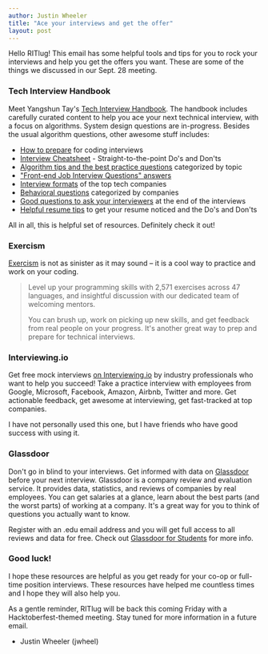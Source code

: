 ```yaml
---
author: Justin Wheeler
title: "Ace your interviews and get the offer"
layout: post
---
```


Hello RITlug!
This email has some helpful tools and tips for you to rock your interviews and help you get the offers you want.
These are some of the things we discussed in our Sept. 28 meeting.

### Tech Interview Handbook

Meet Yangshun Tay's [Tech Interview Handbook](https://github.com/yangshun/tech-interview-handbook).
The handbook includes carefully curated content to help you ace your next technical interview, with a focus on algorithms.
System design questions are in-progress.
Besides the usual algorithm questions, other awesome stuff includes:

* [How to prepare](https://github.com/yangshun/tech-interview-handbook/blob/master/preparing) for coding interviews
* [Interview Cheatsheet](https://github.com/yangshun/tech-interview-handbook/blob/master/preparing/cheatsheet.md) - Straight-to-the-point Do's and Don'ts
* [Algorithm tips and the best practice questions](https://github.com/yangshun/tech-interview-handbook/blob/master/algorithms) categorized by topic
* ["Front-end Job Interview Questions" answers](https://github.com/yangshun/front-end-interview-handbook)
* [Interview formats](https://github.com/yangshun/tech-interview-handbook/blob/master/non-technical/interview-formats.md) of the top tech companies
* [Behavioral questions](https://github.com/yangshun/tech-interview-handbook/blob/master/non-technical/behavioral.md) categorized by companies
* [Good questions to ask your interviewers](https://github.com/yangshun/tech-interview-handbook/blob/master/non-technical/questions-to-ask.md) at the end of the interviews
* [Helpful resume tips](https://github.com/yangshun/tech-interview-handbook/blob/master/non-technical/resume.md) to get your resume noticed and the Do's and Don'ts

All in all, this is helpful set of resources. Definitely check it out!

### Exercism

[Exercism](https://exercism.io/) is not as sinister as it may sound – it is a cool way to practice and work on your coding.

> Level up your programming skills with 2,571 exercises across 47 languages, and insightful discussion with our dedicated team of welcoming mentors.
>
> You can brush up, work on picking up new skills, and get feedback from real people on your progress. It's another great way to prep and prepare for technical interviews.


### Interviewing.io

Get free mock interviews [on Interviewing.io](https://interviewing.io/) by industry professionals who want to help you succeed!
Take a practice interview with employees from Google, Microsoft, Facebook, Amazon, Airbnb, Twitter and more.
Get actionable feedback, get awesome at interviewing, get fast-tracked at top companies.

I have not personally used this one, but I have friends who have good success with using it.

### Glassdoor

Don't go in blind to your interviews.
Get informed with data on [Glassdoor](https://www.glassdoor.com/) before your next interview.
Glassdoor is a company review and evaluation service.
It provides data, statistics, and reviews of companies by real employees.
You can get salaries at a glance, learn about the best parts (and the worst parts) of working at a company.
It's a great way for you to think of questions you actually want to know.

Register with an .edu email address and you will get full access to all reviews and data for free.
Check out [Glassdoor for Students](https://www.glassdoor.com/Students/) for more info.

### Good luck!

I hope these resources are helpful as you get ready for your co-op or full-time position interviews.
These resources have helped me countless times and I hope they will also help you.

As a gentle reminder, RITlug will be back this coming Friday with a Hacktoberfest-themed meeting.
Stay tuned for more information in a future email.

- Justin Wheeler (jwheel)
